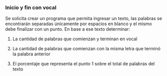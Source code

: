 ### Inicio y fin con vocal

Se solicita crear un programa que permita ingresar un texto, las palabras se encontrarán separadas únicamente por espacios en blanco y el mismo debe finalizar con un punto. En base a ese texto determinar:

1.  La cantidad de palabras que comienzan y terminan en vocal

2. La cantidad de palabras que comienzan con la misma letra que terminó la palabra anterior

3. El porcentaje que representa el punto 1 sobre el total de palabras del texto